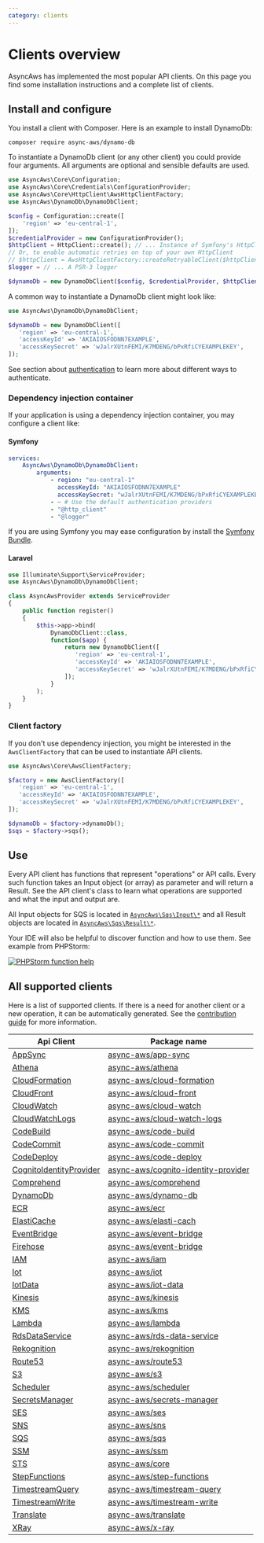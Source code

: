 ```yaml
---
category: clients
---
```


# Clients overview

AsyncAws has implemented the most popular API clients. On this page you find
some installation instructions and a complete list of clients.

## Install and configure

You install a client with Composer. Here is an example to install DynamoDb:

```shell
composer require async-aws/dynamo-db
```

To instantiate a DynamoDb client (or any other client) you could provide four arguments.
All arguments are optional and sensible defaults are used.

```php
use AsyncAws\Core\Configuration;
use AsyncAws\Core\Credentials\ConfigurationProvider;
use AsyncAws\Core\HttpClient\AwsHttpClientFactory;
use AsyncAws\DynamoDb\DynamoDbClient;

$config = Configuration::create([
    'region' => 'eu-central-1',
]);
$credentialProvider = new ConfigurationProvider();
$httpClient = HttpClient::create(); // ... Instance of Symfony's HttpClientInterface
// Or, to enable automatic retries on top of your own HttpClient
// $httpClient = AwsHttpClientFactory::createRetryableClient($httpClient); T
$logger = // ... A PSR-3 logger

$dynamoDb = new DynamoDbClient($config, $credentialProvider, $httpClient, $logger);
```

A common way to instantiate a DynamoDb client might look like:

```php
use AsyncAws\DynamoDb\DynamoDbClient;

$dynamoDb = new DynamoDbClient([
   'region' => 'eu-central-1',
   'accessKeyId' => 'AKIAIOSFODNN7EXAMPLE',
   'accessKeySecret' => 'wJalrXUtnFEMI/K7MDENG/bPxRfiCYEXAMPLEKEY',
]);
```

See section about [authentication](/authentication/index.md) to learn more about
different ways to authenticate.

### Dependency injection container

If your application is using a dependency injection container, you may configure a
client like:

#### Symfony

```yaml
services:
    AsyncAws\DynamoDb\DynamoDbClient:
        arguments:
            - region: "eu-central-1"
              accessKeyId: "AKIAIOSFODNN7EXAMPLE"
              accessKeySecret: "wJalrXUtnFEMI/K7MDENG/bPxRfiCYEXAMPLEKEY"
            - ~ # Use the default authentication providers
            - "@http_client"
            - "@logger"
```

If you are using Symfony you may ease configuration by install the [Symfony Bundle](/integration/symfony-bundle.md).

#### Laravel

```php
use Illuminate\Support\ServiceProvider;
use AsyncAws\DynamoDb\DynamoDbClient;

class AsyncAwsProvider extends ServiceProvider
{
    public function register()
    {
        $this->app->bind(
            DynamoDbClient::class,
            function($app) {
                return new DynamoDbClient([
                   'region' => 'eu-central-1',
                   'accessKeyId' => 'AKIAIOSFODNN7EXAMPLE',
                   'accessKeySecret' => 'wJalrXUtnFEMI/K7MDENG/bPxRfiCYEXAMPLEKEY',
                ]);
            }
        );
    }
}
```

### Client factory

If you don't use dependency injection, you might be interested in the `AwsClientFactory`
that can be used to instantiate API clients.

```php
use AsyncAws\Core\AwsClientFactory;

$factory = new AwsClientFactory([
   'region' => 'eu-central-1',
   'accessKeyId' => 'AKIAIOSFODNN7EXAMPLE',
   'accessKeySecret' => 'wJalrXUtnFEMI/K7MDENG/bPxRfiCYEXAMPLEKEY',
]);

$dynamoDb = $factory->dynamoDb();
$sqs = $factory->sqs();
```

## Use

Every API client has functions that represent "operations" or API calls. Every such
function takes an Input object (or array) as parameter and will return a Result.
See the API client's class to learn what operations are supported and what the input
and output are.

All Input objects for SQS is located in [`AsyncAws\Sqs\Input\*`](https://github.com/async-aws/aws/tree/master/src/Service/Sqs/src/Input)
and all Result objects are located in [`AsyncAws\Sqs\Result\*`](https://github.com/async-aws/aws/tree/master/src/Service/Sqs/src/Result).

Your IDE will also be helpful to discover function and how to use them. See example
from PHPStorm:

[![PHPStorm function help](/assets/image/compare/aa-method.png)](/assets/image/compare/aa-method.png)

## All supported clients

Here is a list of supported clients. If there is a need for another client or a new
operation, it can be automatically generated. See the [contribution guide](/contribute/index.md)
for more information.

| Api Client                                  | Package name                                                                                              |
| ------------------------------------------- | --------------------------------------------------------------------------------------------------------- |
| [AppSync](./app-sync.md)                    | [async-aws/app-sync](https://packagist.org/packages/async-aws/app-sync)                                   |
| [Athena](./athena.md)                       | [async-aws/athena](https://packagist.org/packages/async-aws/athena)                                       |
| [CloudFormation](./cf.md)                   | [async-aws/cloud-formation](https://packagist.org/packages/async-aws/cloud-formation)                     |
| [CloudFront](./cloud-front.md)              | [async-aws/cloud-front](https://packagist.org/packages/async-aws/cloud-front)                             |
| [CloudWatch](./cloud-watch.md)              | [async-aws/cloud-watch](https://packagist.org/packages/async-aws/cloud-watch)                             |
| [CloudWatchLogs](./cloud-watch-logs.md)     | [async-aws/cloud-watch-logs](https://packagist.org/packages/async-aws/cloud-watch-logs)                   |
| [CodeBuild](./code-build.md)                | [async-aws/code-build](https://packagist.org/packages/async-aws/code-build)                               |
| [CodeCommit](./code-commit.md)              | [async-aws/code-commit](https://packagist.org/packages/async-aws/code-commit)                             |
| [CodeDeploy](./code-deploy.md)              | [async-aws/code-deploy](https://packagist.org/packages/async-aws/code-deploy)                             |
| [CognitoIdentityProvider](./cognito-idp.md) | [async-aws/cognito-identity-provider](https://packagist.org/packages/async-aws/cognito-identity-provider) |
| [Comprehend](./comprehend.md)               | [async-aws/comprehend](https://packagist.org/packages/async-aws/comprehend)                               |
| [DynamoDb](./dynamodb.md)                   | [async-aws/dynamo-db](https://packagist.org/packages/async-aws/dynamo-db)                                 |
| [ECR](./ecr.md)                             | [async-aws/ecr](https://packagist.org/packages/async-aws/ecr)                                             |
| [ElastiCache](./elasti-cache.md)            | [async-aws/elasti-cach](https://packagist.org/packages/async-aws/elasti-cache)                            |
| [EventBridge](./event-bridge.md)            | [async-aws/event-bridge](https://packagist.org/packages/async-aws/event-bridge)                           |
| [Firehose](./firehose.md)                   | [async-aws/event-bridge](https://packagist.org/packages/async-aws/firehose)                               |
| [IAM](./iam.md)                             | [async-aws/iam](https://packagist.org/packages/async-aws/iam)                                             |
| [Iot](./iot.md)                             | [async-aws/iot](https://packagist.org/packages/async-aws/iot)                                             |
| [IotData](./iot-data.md)                    | [async-aws/iot-data](https://packagist.org/packages/async-aws/iot-data)                                   |
| [Kinesis](./kinesis.md)                     | [async-aws/kinesis](https://packagist.org/packages/async-aws/kinesis)                                     |
| [KMS](./kms.md)                             | [async-aws/kms](https://packagist.org/packages/async-aws/kms)                                             |
| [Lambda](./lambda.md)                       | [async-aws/lambda](https://packagist.org/packages/async-aws/lambda)                                       |
| [RdsDataService](./rds-data-service.md)     | [async-aws/rds-data-service](https://packagist.org/packages/async-aws/rds-data-service)                   |
| [Rekognition](./rekognition.md)             | [async-aws/rekognition](https://packagist.org/packages/async-aws/rekognition)                             |
| [Route53](./route53.md)                     | [async-aws/route53](https://packagist.org/packages/async-aws/route53)                                     |
| [S3](./s3.md)                               | [async-aws/s3](https://packagist.org/packages/async-aws/s3)                                               |
| [Scheduler](./scheduler.md)                 | [async-aws/scheduler](https://packagist.org/packages/async-aws/scheduler)                                 |
| [SecretsManager](./secrets-manager.md)      | [async-aws/secrets-manager](https://packagist.org/packages/async-aws/secrets-manager)                     |
| [SES](./ses.md)                             | [async-aws/ses](https://packagist.org/packages/async-aws/ses)                                             |
| [SNS](./sns.md)                             | [async-aws/sns](https://packagist.org/packages/async-aws/sns)                                             |
| [SQS](./sqs.md)                             | [async-aws/sqs](https://packagist.org/packages/async-aws/sqs)                                             |
| [SSM](./ssm.md)                             | [async-aws/ssm](https://packagist.org/packages/async-aws/ssm)                                             |
| [STS](./sts.md)                             | [async-aws/core](https://packagist.org/packages/async-aws/core)                                           |
| [StepFunctions](./step-functions.md)        | [async-aws/step-functions](https://packagist.org/packages/async-aws/step-functions)                       |
| [TimestreamQuery](./timestream-query.md)    | [async-aws/timestream-query](https://packagist.org/packages/async-aws/timestream-query)                   |
| [TimestreamWrite](./timestream-write.md)    | [async-aws/timestream-write](https://packagist.org/packages/async-aws/timestream-write)                   |
| [Translate](./translate.md)                 | [async-aws/translate](https://packagist.org/packages/async-aws/translate)                                 |
| [XRay](./x-ray.md)                          | [async-aws/x-ray](https://packagist.org/packages/async-aws/x-ray)                                         |
